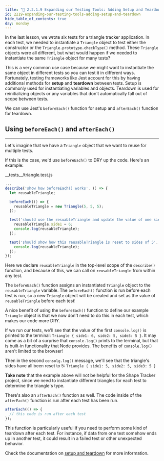 ```yaml
---
title: "📓 2.2.1.9 Expanding our Testing Tools: Adding Setup and Teardown"
id: 2219-expanding-our-testing-tools-adding-setup-and-teardown
hide_table_of_contents: true
day: monday
---
```


In the last lesson, we wrote six tests for a triangle tracker application. In each test, we needed to instantiate a `Triangle` object to test either the constructor or the `Triangle.prototype.checkType()` method. These `Triangle` objects were all different, but what would happen if we needed to instantiate the same `Triangle` object for many tests?

This is a very common use case because we might want to instantiate the same object in different tests so you can test it in different ways. Fortunately, testing frameworks like Jest account for this by having additional methods for **setup** and **teardown** between tests. Setup is commonly used for instantiating variables and objects. Teardown is used for reinitializing objects or any variables that don't automatically fall out of scope between tests.

We can use Jest's `beforeEach()` function for setup and `afterEach()` function for teardown.

## Using `beforeEach()` and `afterEach()`
---

Let's imagine that we have a `Triangle` object that we want to reuse for multiple tests.

If this is the case, we'd use `beforeEach()` to DRY up the code. Here's an example:

<div class="filename">__tests__/triangle.test.js</div>

```javascript
...
describe('show how beforeEach() works', () => {
  let reusableTriangle;

  beforeEach(() => {
    reusableTriangle = new Triangle(5, 5, 5);
  });

  test('should use the resuableTriangle and update the value of one side', () => {
    reusableTriangle.side1 = 6;
    console.log(reusableTriangle);
  });

  test('should show how this reusableTriangle is reset to sides of 5', () => {
    console.log(reusableTriangle);
  });
});
```

Here we declare `reusableTriangle` in the top-level scope of the `describe()` function, and because of this, we can call on `reusableTriangle` from within any test. 

The `beforeEach()` function assigns an instantiated `Triangle` object to the `reusableTriangle` variable. The `beforeEach()` function is run before each test is run, so a new `Triangle` object will be created and set as the value of `reusableTriangle` before each test! 

A nice benefit of using the `beforeEach()` function to define our example `Triangle` object is that we now  don't need to do this in each test, which makes our code more DRY. 

If we run our tests, we'll see that the value of the first `console.log()` is printed to the terminal: `Triangle { side1: 6, side2: 5, side3: 5 }`. It may come as a bit of a surprise that `console.log()` prints to the terminal, but that is built-in functionality that Node provides. The benefits of `console.log()` aren't limited to the browser!

Then in the second `consolg.log()` message, we'll see that the triangle's sides have all been reset to 5: `Triangle { side1: 5, side2: 5, side3: 5 }`

**Take note** that the example above will not be helpful for the Shape Tracker project, since we need to instantiate different triangles for each test to determine the triangle's type.

There's also an `afterEach()` function as well. The code inside of the `afterEach()` function is run after each test has been run.

```js
afterEach(() => {
  // this code is run after each test
});
```

This function is particularly useful if you need to perform some kind of teardown after each test. For instance, if data from one test somehow ends up in another test, it could result in a failed test or other unexpected behavior. 

Check the documentation on [setup and teardown](https://jestjs.io/docs/en/setup-teardown) for more information.

